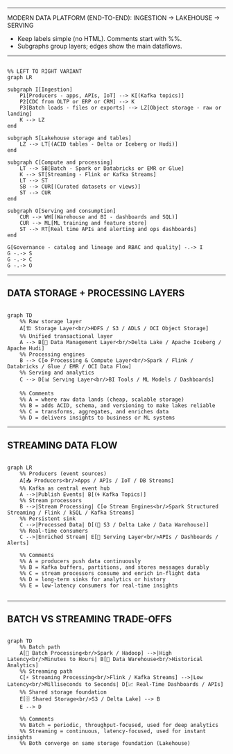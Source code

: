 ---------------------------------------------------------------
MODERN DATA PLATFORM (END-TO-END): INGESTION → LAKEHOUSE → SERVING
- Keep labels simple (no HTML). Comments start with %%.
- Subgraphs group layers; edges show the main dataflows.
---------------------------------------------------------------
```mermaid

%% LEFT TO RIGHT VARIANT
graph LR

subgraph I[Ingestion]
    P1[Producers - apps, APIs, IoT] --> K[(Kafka topics)]
    P2[CDC from OLTP or ERP or CRM] --> K
    P3[Batch loads - files or exports] --> LZ[Object storage - raw or landing]
    K --> LZ
end

subgraph S[Lakehouse storage and tables]
    LZ --> LT[(ACID tables - Delta or Iceberg or Hudi)]
end

subgraph C[Compute and processing]
    LT --> SB[Batch - Spark or Databricks or EMR or Glue]
    K --> ST[Streaming - Flink or Kafka Streams]
    LT --> ST
    SB --> CUR[(Curated datasets or views)]
    ST --> CUR
end

subgraph O[Serving and consumption]
    CUR --> WH[(Warehouse and BI - dashboards and SQL)]
    CUR --> ML[ML training and feature store]
    ST --> RT[Real time APIs and alerting and ops dashboards]
end

G[Governance - catalog and lineage and RBAC and quality] -.-> I
G -.-> S
G -.-> C
G -.-> O

```



---------------------------------------------------------------
DATA STORAGE + PROCESSING LAYERS
---------------------------------------------------------------

```mermaid

graph TD
    %% Raw storage layer
    A[🏗️ Storage Layer<br/>HDFS / S3 / ADLS / OCI Object Storage]
    %% Unified transactional layer
    A --> B[🧩 Data Management Layer<br/>Delta Lake / Apache Iceberg / Apache Hudi]
    %% Processing engines
    B --> C[⚙️ Processing & Compute Layer<br/>Spark / Flink / Databricks / Glue / EMR / OCI Data Flow]
    %% Serving and analytics
    C --> D[📊 Serving Layer<br/>BI Tools / ML Models / Dashboards]

    %% Comments
    %% A = where raw data lands (cheap, scalable storage)
    %% B = adds ACID, schema, and versioning to make lakes reliable
    %% C = transforms, aggregates, and enriches data
    %% D = delivers insights to business or ML systems

```
-------------------------------------------------------------------
STREAMING DATA FLOW
-------------------------------------------------------------------

```mermaid

graph LR
    %% Producers (event sources)
    A[📥 Producers<br/>Apps / APIs / IoT / DB Streams]
    %% Kafka as central event hub
    A -->|Publish Events| B[(🌀 Kafka Topics)]
    %% Stream processors
    B -->|Stream Processing| C[⚙️ Stream Engines<br/>Spark Structured Streaming / Flink / kSQL / Kafka Streams]
    %% Persistent sink
    C -->|Processed Data| D[(💾 S3 / Delta Lake / Data Warehouse)]
    %% Real-time consumers
    C -->|Enriched Stream| E[📡 Serving Layer<br/>APIs / Dashboards / Alerts]

    %% Comments
    %% A = producers push data continuously
    %% B = Kafka buffers, partitions, and stores messages durably
    %% C = stream processors consume and enrich in-flight data
    %% D = long-term sinks for analytics or history
    %% E = low-latency consumers for real-time insights


```
-------------------------------------------------------------------
 BATCH VS STREAMING TRADE-OFFS
-------------------------------------------------------------------
```mermaid

graph TD
    %% Batch path
    A[🧮 Batch Processing<br/>Spark / Hadoop] -->|High Latency<br/>Minutes to Hours| B[🏢 Data Warehouse<br/>Historical Analytics]
    %% Streaming path
    C[⚡ Streaming Processing<br/>Flink / Kafka Streams] -->|Low Latency<br/>Milliseconds to Seconds| D[📈 Real-Time Dashboards / APIs]
    %% Shared storage foundation
    E[🗄️ Shared Storage<br/>S3 / Delta Lake] --> B
    E --> D

    %% Comments
    %% Batch = periodic, throughput-focused, used for deep analytics
    %% Streaming = continuous, latency-focused, used for instant insights
    %% Both converge on same storage foundation (Lakehouse)

```
